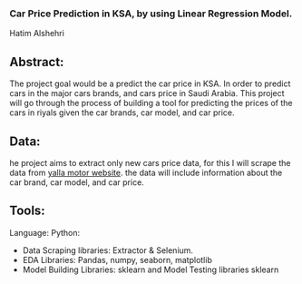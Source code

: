 ### Car Price Prediction in KSA, by using Linear Regression Model.

Hatim Alshehri


## Abstract:

The project goal would be a predict the car price in KSA. In order to predict cars in the major cars brands, and cars price in Saudi Arabia. This project will go through the process of building a tool for predicting the prices of the cars in riyals given the car brands, car model, and car price.


## Data:

he project aims to extract only new cars price data, for this I will scrape the data from [yalla motor website](https://ksa.yallamotor.com). the data will include information about the car brand, car model, and car price.


## Tools:

Language: Python:

* Data Scraping libraries: Extractor & Selenium.
* EDA Libraries: Pandas, numpy, seaborn, matplotlib
* Model Building Libraries: sklearn and Model Testing libraries sklearn
